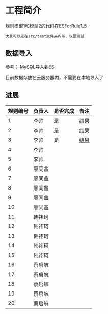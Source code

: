 # 工程简介

规则模型1和模型2的代码在[ESForRule1_5](src/test/java/com/soe/lishuai/ESForRule1_5.java)



    大家可以先在src/test文件夹内写，以便测试

## 数据导入
~~参考： [MySQL导入到ES](MySQL导入到ES.md)~~

目前数据存放在云服务器内，不需要在本地导入了

## 进展
| 规则编号 | 负责人 | 是否完成 | 备注                         |
|------|-----|----|----------------------------|
| 1    | 李帅  | 是  | [结果](http://202.118.11.39:8080/rule_1) |
| 2    | 李帅  | 是  | [结果](http://202.118.11.39:8080/rule_2) |
| 3    | 李帅  | 是  | [结果](http://202.118.11.39:8080/rule_3)                     |
| 4    | 李帅  |    |                            |
| 5    | 李帅  |    |                            |
| 6    | 廖同鑫 |      |                            |
| 7    | 廖同鑫 |      |                            |
| 8    | 廖同鑫 |      |                            |
| 9    | 廖同鑫 |      |                            |
| 10   | 廖同鑫 |      |                            |
| 11   | 韩祎珂 |      |                            |
| 12   | 韩祎珂 |      |                            |
| 13   | 韩祎珂 |      |                            |
| 14   | 韩祎珂 |      |                            |
| 15   | 韩祎珂 |      |                            |
| 16   | 蔡启航 |      |                            |
| 17   | 蔡启航 |      |                            |
| 18   | 蔡启航 |      |                            |
| 19   | 蔡启航 |      |                            |
| 20   | 蔡启航 |      |                            |

<style>
table
{
    margin: auto;
}
</style>
